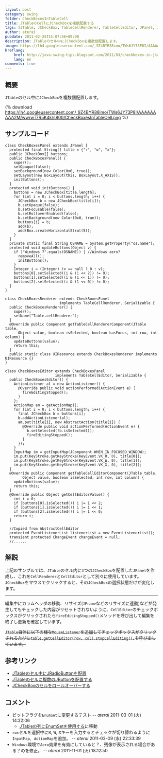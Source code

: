 ```yaml
---
layout: post
category: swing
folder: CheckBoxesInTableCell
title: JTableのCellにJCheckBoxを複数配置する
tags: [JTable, JCheckBox, TableCellRenderer, TableCellEditor, JPanel, InputMap, ActionMap]
author: aterai
pubdate: 2011-02-28T15:07:56+09:00
description: JTableのセル中にJCheckBoxを複数個配置します。
image: https://lh4.googleusercontent.com/_9Z4BYR88imo/TWs6JY73P8I/AAAAAAAAA2M/wwrwT7R5K4k/s800/CheckBoxesInTableCell.png
hreflang:
    href: http://java-swing-tips.blogspot.com/2011/03/checkboxes-in-jtable-cell.html
    lang: en
comments: true
---
```

## 概要
`JTable`のセル中に`JCheckBox`を複数個配置します。

{% download https://lh4.googleusercontent.com/_9Z4BYR88imo/TWs6JY73P8I/AAAAAAAAA2M/wwrwT7R5K4k/s800/CheckBoxesInTableCell.png %}

## サンプルコード
<pre class="prettyprint"><code>class CheckBoxesPanel extends JPanel {
  protected final String[] title = {"r", "w", "x"};
  public JCheckBox[] buttons;
  public CheckBoxesPanel() {
    super();
    setOpaque(false);
    setBackground(new Color(0x0, true));
    setLayout(new BoxLayout(this, BoxLayout.X_AXIS));
    initButtons();
  }
  protected void initButtons() {
    buttons = new JCheckBox[title.length];
    for (int i = 0; i &lt; buttons.length; i++) {
      JCheckBox b = new JCheckBox(title[i]);
      b.setOpaque(false);
      b.setFocusable(false);
      b.setRolloverEnabled(false);
      b.setBackground(new Color(0x0, true));
      buttons[i] = b;
      add(b);
      add(Box.createHorizontalStrut(5));
    }
  }
  private static final String OSNAME = System.getProperty("os.name");
  protected void updateButtons(Object v) {
    if ("Windows 7".equals(OSNAME)) { //Windows aero?
      removeAll();
      initButtons();
    }
    Integer i = (Integer) (v == null ? 0 : v);
    buttons[0].setSelected((i &amp; (1 &lt;&lt; 2)) != 0);
    buttons[1].setSelected((i &amp; (1 &lt;&lt; 1)) != 0);
    buttons[2].setSelected((i &amp; (1 &lt;&lt; 0)) != 0);
  }
}
</code></pre>

<pre class="prettyprint"><code>class CheckBoxesRenderer extends CheckBoxesPanel
                         implements TableCellRenderer, Serializable {
  public CheckBoxesRenderer() {
    super();
    setName("Table.cellRenderer");
  }
  @Override public Component getTableCellRendererComponent(JTable table,
      Object value, boolean isSelected, boolean hasFocus, int row, int column) {
    updateButtons(value);
    return this;
  }
  public static class UIResource extends CheckBoxesRenderer implements UIResource {}
}
</code></pre>

<pre class="prettyprint"><code>class CheckBoxesEditor extends CheckBoxesPanel
                       implements TableCellEditor, Serializable {
  public CheckBoxesEditor() {
    ActionListener al = new ActionListener() {
      @Override public void actionPerformed(ActionEvent e) {
        fireEditingStopped();
      }
    };
    ActionMap am = getActionMap();
    for (int i = 0; i &lt; buttons.length; i++) {
      final JCheckBox b = buttons[i];
      b.addActionListener(al);
      am.put(title[i], new AbstractAction(title[i]) {
        @Override public void actionPerformed(ActionEvent e) {
          b.setSelected(!b.isSelected());
          fireEditingStopped();
        }
      });
    }
    InputMap im = getInputMap(JComponent.WHEN_IN_FOCUSED_WINDOW);
    im.put(KeyStroke.getKeyStroke(KeyEvent.VK_R, 0), title[0]);
    im.put(KeyStroke.getKeyStroke(KeyEvent.VK_W, 0), title[1]);
    im.put(KeyStroke.getKeyStroke(KeyEvent.VK_X, 0), title[2]);
  }
  @Override public Component getTableCellEditorComponent(JTable table,
        Object value, boolean isSelected, int row, int column) {
    updateButtons(value);
    return this;
  }
  @Override public Object getCellEditorValue() {
    int i = 0;
    if (buttons[0].isSelected()) i |= 1 &lt;&lt; 2;
    if (buttons[1].isSelected()) i |= 1 &lt;&lt; 1;
    if (buttons[2].isSelected()) i |= 1 &lt;&lt; 0;
    return i;
  }

  //Copied from AbstractCellEditor
  protected EventListenerList listenerList = new EventListenerList();
  transient protected ChangeEvent changeEvent = null;
  //......
</code></pre>

## 解説
上記のサンプルでは、`JTable`のセル内に`3`つの`JCheckBox`を配置した`JPanel`を作成し、これを`CellRenderer`と`CellEditor`として別々に使用しています。`JCheckBox`をマウスでクリックすると、その`JCheckBox`の選択状態だけが変化します。

- - - -
編集中にカラムヘッダの移動、リサイズ(`JFrame`などのリサイズに連動)などが発生してもチェックした内容がリセットされないように、`CellEditor`のチェックボックスがクリックされたら`fireEditingStopped()`メソッドを呼び出して編集を終了し更新を確定しています。

~~`JTable`自体に以下の様な`MouseListener`を追加してチェックボックスがクリックされるたびに`table.getCellEditor(row, col).stopCellEditing();`を呼び出しています。~~

## 参考リンク
- [JTableのセル中にJRadioButtonを配置](http://ateraimemo.com/Swing/RadioButtonsInTableCell.html)
- [JTableのセルに複数のJButtonを配置する](http://ateraimemo.com/Swing/MultipleButtonsInTableCell.html)
- [JCheckBoxのセルをロールオーバーする](http://ateraimemo.com/Swing/RolloverBooleanRenderer.html)

<!-- dummy comment line for breaking list -->

## コメント
- ビットフラグを`EnumSet`に変更するテスト -- *aterai* 2011-03-01 (火) 14:22:06
    - [JTableの列にEnumSetを使用する](http://ateraimemo.com/Swing/EnumSet.html)に移動
- `rwx`セルを選択中に<kbd>R</kbd>, <kbd>W</kbd>, <kbd>X</kbd>キーを入力するとチェックが切り替わるように`InputMap, ActionMap`を追加。 -- *aterai* 2011-03-09 (水) 22:33:39
- `Windows`環境で`Aero`効果を有効にしていると？、残像が表示される場合がある？のを修正。 -- *aterai* 2011-11-01 (火) 18:12:50

<!-- dummy comment line for breaking list -->
